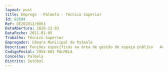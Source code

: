 ```yaml
--- 
layout: post
title: Emprego - Palmela - Técnico Superior
Id: 82694
Ref: OE202012/0053
DataAbertura: 2020-12-03
DataFecho: 2021-01-05
Trabalho: Técnico Superior
Empregador: Câmara Municipal de Palmela
Descricao: Funções específicas na área de gestão do espaço público   Acompanhar os estudos que visam a intervenção em espaço público urbano levados a efeito pela câmara e dar parecer sobre projetos elaborados por entidades externas   Monitorizar o estado do espaço público, detetando necessidades de ações corretivas e oportunidades de melhoria, numa lógica de qualificação permanente   Instruir processos de autorização e acompanhar as obras da responsabilidade deentidades externas, que tenham lugar no subsolo   Emitir parecer e acompanhar a ocupação do espaço público licenciado, normalmente a instalação de estaleiros, andaimes e similares e suportes publicitários não abrangidos por procedimentos administrativos simplificados   Coordenar a ocupação do espaço público com mobiliário urbano, suportes publicitários e afixação ou inscrição de mensagens publicitárias e de propaganda em bens ou espaços pertencentes ao domínio público, através de uma ação articulada com as demais unidades orgânicas com competências afins e de uma atualização crítica do regulamento aplicável Funções específicas na área da mobilidade, acessibilidade e trânsito    Assegurar o acompanhamento, a coordenação e o planeamento das intervenções no espaço público realizadas pela Câmara Municipal de Palmela e pelos vários operadores, ao nível das obras de construção e das intervenções de conservação e reparação, assegurando que se cumprem os requisitos de acessibilidade   Emitir parecer sobre a localização dos abrigos de passageiros, placas publicitárias e outro equipamento urbano, no âmbito da segurança e circulação viária Outras Funções   Colaborar na análise de projetos e receção de obras no espaço público dirigidos por outros serviços do município   Participar na elaboração das peças e no lançamento e gestão de processos de contratação pública   Assegurar a fiscalização de obras promovidas pela Divisão de Espaço Público   Exercer funções de coordenar de segurança em obra no caso de obras em que,  por não terem riscos especiais nem obrigatoriedade de comunicação de abertura de estaleiro, o plano de segurança e saúde não seja obrigatório   Exercer todas as tarefas inerentes à função de técnico superior de higiene e segurança no trabalho em obras municipais, caso tenha formação específica para o efeito.
CodigoPostal: 2954-001 PALMELA
Concelho: Palmela
Distrito: Setúbal
--- 
```

